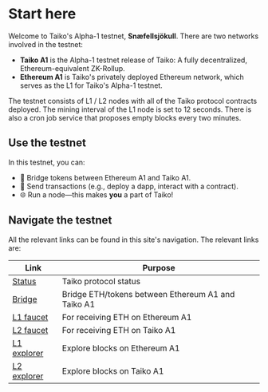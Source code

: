 # Start here

Welcome to Taiko's Alpha-1 testnet, **Snæfellsjökull**. There are two networks involved in the testnet:

- **Taiko A1** is the Alpha-1 testnet release of Taiko: A fully decentralized, Ethereum-equivalent ZK-Rollup.
- **Ethereum A1** is Taiko's privately deployed Ethereum network, which serves as the L1 for Taiko's Alpha-1 testnet.

The testnet consists of L1 / L2 nodes with all of the Taiko protocol contracts deployed. The mining interval of the L1 node is set to 12 seconds. There is also a cron job service that proposes empty blocks every two minutes.

## Use the testnet

In this testnet, you can:

- 🌉 Bridge tokens between Ethereum A1 and Taiko A1.
- 🤝 Send transactions (e.g., deploy a dapp, interact with a contract).
- 🌐 Run a node—this makes **you** a part of Taiko!

## Navigate the testnet

All the relevant links can be found in this site's navigation. The relevant links are:

| Link                                            | Purpose                                            |
| ----------------------------------------------- | -------------------------------------------------- |
| [Status](https://status.a1.taiko.xyz/)          | Taiko protocol status                              |
| [Bridge](https://bridge.a1.taiko.xyz/)          | Bridge ETH/tokens between Ethereum A1 and Taiko A1 |
| [L1 faucet](https://l1faucet.a1.taiko.xyz/)     | For receiving ETH on Ethereum A1                   |
| [L2 faucet](https://l2faucet.a1.taiko.xyz/)     | For receiving ETH on Taiko A1                      |
| [L1 explorer](https://l1explorer.a1.taiko.xyz/) | Explore blocks on Ethereum A1                      |
| [L2 explorer](https://l2explorer.a1.taiko.xyz/) | Explore blocks on Taiko A1                         |
